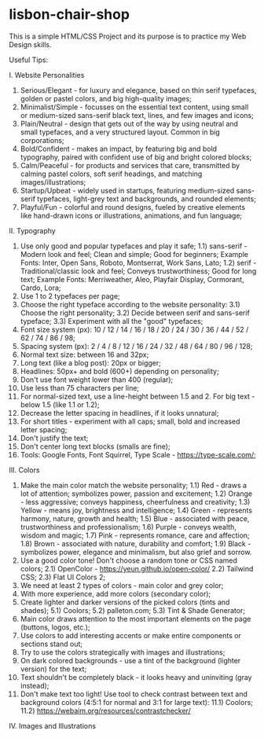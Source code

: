 # lisbon-chair-shop

This is a simple HTML/CSS Project and its purpose is to practice my Web Design skills.

Useful Tips: 

I. Website Personalities
  1) Serious/Elegant -  for luxury and elegance, based on thin serif typefaces, golden or pastel colors, and big high-quality images;
  2) Minimalist/Simple -  focusses on the essential text content, using small or medium-sized sans-serif black text, lines, and few images and icons;
  3) Plain/Neutral -  design that gets out of the way by using neutral and small typefaces, and a very structured layout. Common in big corporations;
  4) Bold/Confident -  makes an impact, by featuring big and bold typography, paired with confident use of big and bright colored blocks;
  5) Calm/Peaceful -  for products and services that care, transmitted by calming pastel colors, soft serif headings, and matching images/illustrations;
  6) Startup/Upbeat - widely used in startups, featuring medium-sized sans-serif typefaces, light-grey text and backgrounds, and rounded elements;
  7) Playful/Fun - colorful and round designs, fueled by creative elements like hand-drawn icons or illustrations, animations, and fun language;

II. Typography
  1) Use only good and popular typefaces and play it safe;
    1.1) sans-serif - Modern look and feel; Clean and simple; Good for beginners;
         Example Fonts: Inter, Open Sans, Roboto, Montserrat, Work Sans, Lato;
    1.2) serif - Traditional/classic look and feel; Conveys trustworthiness; Good for long text;
         Example Fonts: Merriweather, Aleo, Playfair Display, Cormorant, Cardo, Lora;
  2) Use 1 to 2 typefaces per page;
  3) Choose the right typeface according to the website personality:
     3.1) Choose the right personality;
     3.2) Decide between serif and sans-serif typeface;
     3.3) Experiment with all the "good" typefaces; 
  4) Font size system (px): 10 / 12 / 14 / 16 / 18 / 20 / 24 / 30 / 36 / 44 / 52 / 62 / 74 / 86 / 98;
  5) Spacing system (px): 2 / 4 / 8 / 12 / 16 / 24 / 32 / 48 / 64 / 80 / 96 / 128;
  6) Normal text size: between 16 and 32px;
  7) Long text (like a blog post): 20px or bigger;
  8) Headlines: 50px+ and bold (600+) depending on personality;
  9) Don't use font weight lower than 400 (regular);
  10) Use less than 75 characters per line;
  11) For normal-sized text, use a line-height between 1.5 and 2. For big text - below 1.5 (like 1.1 or 1.2);
  12) Decrease the letter spacing in headlines, if it looks unnatural;
  13) For short titles - experiment with all caps; small, bold and increased letter spacing;
  14) Don't justify the text;
  15) Don't center long text blocks (smalls are fine);
  16) Tools: Google Fonts, Font Squirrel, Type Scale - https://type-scale.com/;
 
 III. Colors
  1) Make the main color match the website personality;
    1.1) Red - draws a lot of attention; symbolizes power, passion and excitement;
    1.2) Orange - less aggressive; conveys happiness, cheerfulness and creativity;
    1.3) Yellow - means joy, brightness and intelligence;
    1.4) Green - represents harmony, nature, growth and health;
    1.5) Blue - associated with peace, trustworthiness and professionalism;
    1.6) Purple - conveys wealth, wisdom and magic;
    1.7) Pink - represents romance, care and affection;
    1.8) Brown - associated with nature, durability and comfort;
    1.9) Black - symbolizes power, elegance and minimalism, but also grief and sorrow.
  2) Use a good color tone! Don't choose a random tone or CSS named colors;
    2.1) OpenColor - https://yeun.github.io/open-color/
    2.2) Tailwind CSS;
    2.3) Flat UI Colors 2;
  3) We need at least 2 types of colors - main color and grey color;
  4) With more experience, add more colors (secondary color);
  5) Create lighter and darker versions of the picked colors (tints and shades);
    5.1) Coolors; 
    5.2) palleton.com;
    5.3) Tint & Shade Generator;
  6) Main color draws attention to the most important elements on the page (buttons, logos, etc.);
  7) Use colors to add interesting accents or make entire components or sections stand out;
  8) Try to use the colors strategically with images and illustrations;
  9) On dark colored backgrounds - use a tint of the background (lighter version) for the text;
  10) Text shouldn't be completely black - it looks heavy and uninviting (gray instead);
  11) Don't make text too light! Use tool to check contrast between text and background colors (4:5:1 for normal and 3:1 for large text):
    11.1) Coolors;
    11.2) https://webaim.org/resources/contrastchecker/

IV. Images and Illustrations
